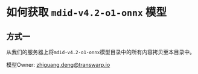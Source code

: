 # 如何获取 `mdid-v4.2-o1-onnx` 模型

## 方式一

从我们的服务器上将`mdid-v4.2-o1-onnx`模型目录中的所有内容拷贝至本目录中。

模型Owner: zhiguang.deng@transwarp.io
